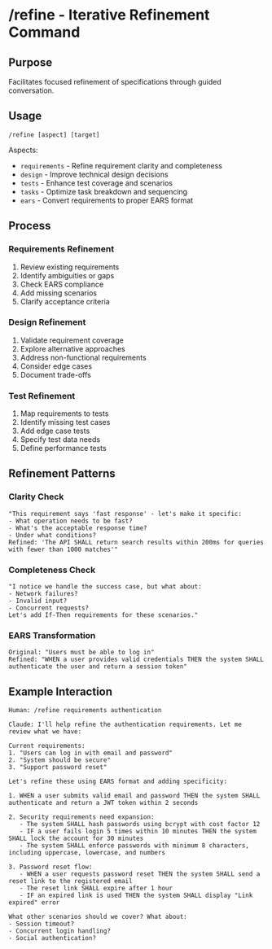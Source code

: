 # /refine - Iterative Refinement Command

## Purpose
Facilitates focused refinement of specifications through guided conversation.

## Usage
```
/refine [aspect] [target]
```

Aspects:
- `requirements` - Refine requirement clarity and completeness
- `design` - Improve technical design decisions
- `tests` - Enhance test coverage and scenarios
- `tasks` - Optimize task breakdown and sequencing
- `ears` - Convert requirements to proper EARS format

## Process

### Requirements Refinement
1. Review existing requirements
2. Identify ambiguities or gaps
3. Check EARS compliance
4. Add missing scenarios
5. Clarify acceptance criteria

### Design Refinement
1. Validate requirement coverage
2. Explore alternative approaches
3. Address non-functional requirements
4. Consider edge cases
5. Document trade-offs

### Test Refinement
1. Map requirements to tests
2. Identify missing test cases
3. Add edge case tests
4. Specify test data needs
5. Define performance tests

## Refinement Patterns

### Clarity Check
```
"This requirement says 'fast response' - let's make it specific:
- What operation needs to be fast?
- What's the acceptable response time?
- Under what conditions?
Refined: 'The API SHALL return search results within 200ms for queries with fewer than 1000 matches'"
```

### Completeness Check
```
"I notice we handle the success case, but what about:
- Network failures?
- Invalid input?
- Concurrent requests?
Let's add If-Then requirements for these scenarios."
```

### EARS Transformation
```
Original: "Users must be able to log in"
Refined: "WHEN a user provides valid credentials THEN the system SHALL authenticate the user and return a session token"
```

## Example Interaction

```
Human: /refine requirements authentication

Claude: I'll help refine the authentication requirements. Let me review what we have:

Current requirements:
1. "Users can log in with email and password"
2. "System should be secure"
3. "Support password reset"

Let's refine these using EARS format and adding specificity:

1. WHEN a user submits valid email and password THEN the system SHALL authenticate and return a JWT token within 2 seconds

2. Security requirements need expansion:
   - The system SHALL hash passwords using bcrypt with cost factor 12
   - IF a user fails login 5 times within 10 minutes THEN the system SHALL lock the account for 30 minutes
   - The system SHALL enforce passwords with minimum 8 characters, including uppercase, lowercase, and numbers

3. Password reset flow:
   - WHEN a user requests password reset THEN the system SHALL send a reset link to the registered email
   - The reset link SHALL expire after 1 hour
   - IF an expired link is used THEN the system SHALL display "Link expired" error

What other scenarios should we cover? What about:
- Session timeout?
- Concurrent login handling?
- Social authentication?
```